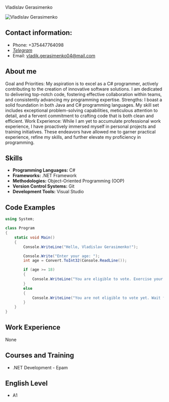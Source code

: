  Vladislav Gerasimenko
 
 ![Vladislav Gerasimenko](https://github.com/Be4niy/curriculumVitae/assets/119427344/d08372fa-e332-4af4-a2a2-1c01d63e5216)
 
## Contact information:
* Phone: +375447764098
* [*Telegram*](https://t.me/aaVladik)
* Email: vladik.gerasimenko04@mail.com

## About me
Goal and Priorities: My aspiration is to excel as a C# programmer, actively contributing to the creation of innovative software solutions. I am dedicated to delivering top-notch code, fostering effective collaboration within teams, and consistently advancing my programming expertise.
Strengths: I boast a solid foundation in both Java and C# programming languages. My skill set includes exceptional problem-solving capabilities, meticulous attention to detail, and a fervent commitment to crafting code that is both clean and efficient.
Work Experience: While I am yet to accumulate professional work experience, I have proactively immersed myself in personal projects and training initiatives. These endeavors have allowed me to garner practical experience, refine my skills, and further elevate my proficiency in programming.

## Skills
- **Programming Languages:** C#
- **Frameworks:** .NET Framework
- **Methodologies:** Object-Oriented Programming (OOP)
- **Version Control Systems:** Git
- **Development Tools:** Visual Studio

## Code Examples
```c#
using System;

class Program
{
    static void Main()
    {
        Console.WriteLine("Hello, Vladislav Gerasimenko!");

        Console.Write("Enter your age: ");
        int age = Convert.ToInt32(Console.ReadLine());

        if (age >= 18)
        {
            Console.WriteLine("You are eligible to vote. Exercise your right!");
        }
        else
        {
            Console.WriteLine("You are not eligible to vote yet. Wait for a few more years!");
        }
    }
}
```
## Work Experience
None

## Courses and Training
- .NET Development - Epam

## English Level
- A1
